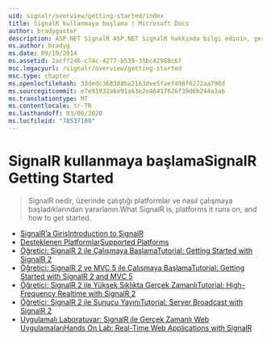 ```yaml
---
uid: signalr/overview/getting-started/index
title: SignalR kullanmaya başlama | Microsoft Docs
author: bradygaster
description: ASP.NET SignalR ASP.NET SignalR hakkında bilgi edinin, gerçek zamanlı Web işlevselliği geliştirmeyi kolaylaştıran bir ASP.NET geliştiricileri için yeni bir kitaplıktır. SignalR bı 'a izin veriyor...
ms.author: bradyg
ms.date: 09/19/2014
ms.assetid: 2acff246-c74c-4277-b539-35bc42988c6f
msc.legacyurl: /signalr/overview/getting-started
msc.type: chapter
ms.openlocfilehash: 33dedc368388ba2163dee5faef498f6272aa790d
ms.sourcegitcommit: e7e91932a6e91a63e2e46417626f39d6b244a3ab
ms.translationtype: MT
ms.contentlocale: tr-TR
ms.lasthandoff: 03/06/2020
ms.locfileid: "78537109"
---
```

# <a name="signalr-getting-started"></a><span data-ttu-id="4e5fe-104">SignalR kullanmaya başlama</span><span class="sxs-lookup"><span data-stu-id="4e5fe-104">SignalR Getting Started</span></span>

> <span data-ttu-id="4e5fe-105">SignalR nedir, üzerinde çalıştığı platformlar ve nasıl çalışmaya başladıklarından yararlanın.</span><span class="sxs-lookup"><span data-stu-id="4e5fe-105">What SignalR is, platforms it runs on, and how to get started.</span></span>

- [<span data-ttu-id="4e5fe-106">SignalR’a Giriş</span><span class="sxs-lookup"><span data-stu-id="4e5fe-106">Introduction to SignalR</span></span>](introduction-to-signalr.md)
- [<span data-ttu-id="4e5fe-107">Desteklenen Platformlar</span><span class="sxs-lookup"><span data-stu-id="4e5fe-107">Supported Platforms</span></span>](supported-platforms.md)
- [<span data-ttu-id="4e5fe-108">Öğretici: SignalR 2 ile Çalışmaya Başlama</span><span class="sxs-lookup"><span data-stu-id="4e5fe-108">Tutorial: Getting Started with SignalR 2</span></span>](tutorial-getting-started-with-signalr.md)
- [<span data-ttu-id="4e5fe-109">Öğretici: SignalR 2 ve MVC 5 ile Çalışmaya Başlama</span><span class="sxs-lookup"><span data-stu-id="4e5fe-109">Tutorial: Getting Started with SignalR 2 and MVC 5</span></span>](tutorial-getting-started-with-signalr-and-mvc.md)
- [<span data-ttu-id="4e5fe-110">Öğretici: SignalR 2 ile Yüksek Sıklıkta Gerçek Zamanlı</span><span class="sxs-lookup"><span data-stu-id="4e5fe-110">Tutorial: High-Frequency Realtime with SignalR 2</span></span>](tutorial-high-frequency-realtime-with-signalr.md)
- [<span data-ttu-id="4e5fe-111">Öğretici: SignalR 2 ile Sunucu Yayını</span><span class="sxs-lookup"><span data-stu-id="4e5fe-111">Tutorial: Server Broadcast with SignalR 2</span></span>](tutorial-server-broadcast-with-signalr.md)
- [<span data-ttu-id="4e5fe-112">Uygulamalı Laboratuvar: SignalR ile Gerçek Zamanlı Web Uygulamaları</span><span class="sxs-lookup"><span data-stu-id="4e5fe-112">Hands On Lab: Real-Time Web Applications with SignalR</span></span>](real-time-web-applications-with-signalr.md)
